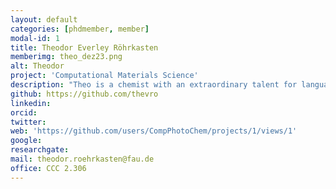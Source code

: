 ```yaml
---
layout: default
categories: [phdmember, member]
modal-id: 1
title: Theodor Everley Röhrkasten
memberimg: theo_dez23.png
alt: Theodor
project: 'Computational Materials Science'
description: "Theo is a chemist with an extraordinary talent for languages. He's fluent in English, German, French, and Japanese, as well as in programming languages like LaTeX, Python, Bash, and C++."
github: https://github.com/thevro
linkedin: 
orcid: 
twitter: 
web: 'https://github.com/users/CompPhotoChem/projects/1/views/1'
google: 
researchgate: 
mail: theodor.roehrkasten@fau.de
office: CCC 2.306
---
```

